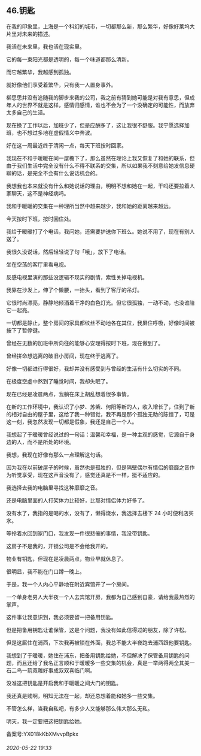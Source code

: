 ## 46.钥匙
在我的印象里，上海是一个科幻的城市，一切都那么新，那么繁华，好像好莱坞大片里对未来的描述。


我活在未来里，我也活在现实里。


它的每一束阳光都是透明的，每一个味道都那么清新。


而它越繁华，我越感到孤独。


就好像他们享受着繁华，只有我一人置身事外。


柳思思并没有追随我的脚步来我的公司，我之前有猜到她可能是对我有意思，但成年人的世界不就是这样，感情归感情，谁也不会为了一个没确定的可能性，而放弃太多自己的生活。


现在换了工作以后，加班少了，但是应酬多了，这让我很不舒服。我宁愿选择加班，也不想过多地在虚假情义中奔波。


好在这一周最近终于清闲一点，每天下班按时回家。


我现在不和于暖暖在同一屋檐下了，那么虽然在理论上我又恢复了和她的联系，但由于我们生活中完全没有什么不得不联系的交集，所以如果我不刻意给她发信息硬聊的话，是完全不会有什么说话机会的。


我想我也本来就没有什么和她说话的理由，明明不想和她在一起，干吗还要拉着人家聊天，这不是神经病吗。


我和于暖暖的交集在一种理所当然中越来越少，我和她的距离越来越远。


今天按时下班，按时回住处。


我给于暖暖打了个电话，我问她，还需要护送你下班么。她说不用了，现在有别人送了。


我很久没说话，然后轻轻说了句「哦」，放下了电话。


坐在空荡的客厅里看电视。


反感电视里演的那些没逻辑不现实的剧情，索性关掉电视机。


我靠在沙发上，伸了个懒腰，一抬头，看到了客厅的吊灯。


它很时尚漂亮，静静地倾洒着干净的白色灯光。但它很孤独，一动不动，也没谁陪它一起亮。


一切都是静止，整个房间的家具都纹丝不动地各在其位，我屏住呼吸，好像时间被按下了暂停键。


曾经在无数的加班中所向往的能够心安理得按时下班，现在做到了。


曾经拼命想逃离的破旧小房间，现在终于逃离了。


好像一切都进行得很好，我却并没有感受到与曾经的生活有什么切实的不同。


在极度空虚中熬到了睡觉时间，我却失眠了。


现在已经是凌晨两点，我躺在床上胡乱想着很多事情。


在新的工作环境中，我认识了小梦、苏紫、何阳等新的人，收入增长了，住到了新的相对自由的屋子里，这给了我一种错觉，我不再是那个孤独无助的陈恒了，可是这一刻，我忽然发现一切都是假象，我还是自己一个人。


我想起了于暖暖曾经说过的一句话：温馨和幸福，是一种主观的感觉，它源自于身边的人，而不是所处的环境。


我想，我现在好像有那么一点理解这句话。


因为我在以前破屋子的时候，虽然也是孤独的，但是隔壁偶尔有情侣的靡靡之音作为听觉享受，现在这声音没有了，感觉还真是不一样，挺不适应的。


我选择去我的电脑里寻找这种靡靡之音。


还是电脑里面的人打架体力比较好，比那对情侣体力好多了。


没有水了，我指的是喝的水，没有了，懒得烧水，我选择去楼下 24 小时便利店买水。


等拎着水回到家门口，我发现一件很悲催的事情，我没带钥匙。


这房子不是我的，开锁公司是不会给我开的。


物业有钥匙，但现在是凌晨两点，物业早就休息了。


很明显，我不能在门口蹲一晚上。


于是，我一个人内心平静地在附近宾馆开了一个房间。


一个单身老男人大半夜一个人去宾馆开房，我都为自己感到自豪，请给我最热烈的掌声。


这件事让我意识到，我必须要留一把备用钥匙。


但是把备用钥匙让谁保管，这是个问题，我没有如此信得过的朋友，除了许松。


但是这厮住在浦西，下次我再被锁在外面，我总不能大半夜跑去浦西跟他要钥匙。


我想到了于暖暖，她住在浦东，把备用钥匙给她，不但解决了保管备用钥匙的问题，而且还给了我名正言顺和于暖暖多一些交集的机会，真是一举两得两全其美一石二鸟一箭双雕好事成双双喜临门啊。


没准这把钥匙是开启我和于暖暖之间大门的钥匙。


我还真是贱啊，明知无法在一起，却还总想着能和她多一些交集。


不管怎么样，当我自私吧，有多少人又能够那么伟大那么无私。


明天，我一定要把这把钥匙给她。


备案号:YX018kKbXMvvpBpkx


###### 2020-05-22 19:33
